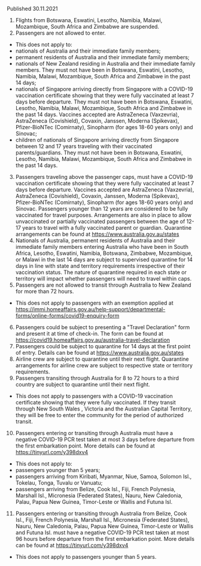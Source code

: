Published 30.11.2021
1. Flights from Botswana, Eswatini, Lesotho, Namibia, Malawi, Mozambique, South Africa and Zimbabwe are suspended.
2. Passengers are not allowed to enter.
- This does not apply to:
- nationals of Australia and their immediate family members;
- permanent residents of Australia and their immediate family members;
- nationals of New Zealand residing in Australia and their immediate family members. They must not have been in Botswana, Eswatini, Lesotho, Namibia, Malawi, Mozambique, South Africa and Zimbabwe in the past 14 days;
- nationals of Singapore arriving directly from Singapore with a COVID-19 vaccination certificate showing that they were fully vaccinated at least 7 days before departure. They must not have been in Botswana, Eswatini, Lesotho, Namibia, Malawi, Mozambique, South Africa and Zimbabwe in the past 14 days.
Vaccines accepted are AstraZeneca (Vaxzevria), AstraZeneca (Covishield), Covaxin, Janssen, Moderna (Spikevax), Pfizer-BioNTec (Comirnaty), Sinopharm (for ages 18-60 years only) and Sinovac;
- children of nationals of Singapore arriving directly from Singapore between 12 and 17 years traveling with their vaccinated parents/guardians. They must not have been in Botswana, Eswatini, Lesotho, Namibia, Malawi, Mozambique, South Africa and Zimbabwe in the past 14 days.
3. Passengers traveling above the passenger caps, must have a COVID-19 vaccination certificate showing that they were fully vaccinated at least 7 days before departure.
Vaccines accepted are AstraZeneca (Vaxzevria), AstraZeneca (Covishield), Covaxin, Janssen, Moderna (Spikevax), Pfizer-BioNTec (Comirnaty), Sinopharm (for ages 18-60 years only) and Sinovac. Passengers younger than 12 years are considered to be fully vaccinated for travel purposes. Arrangements are also in place to allow unvaccinated or partially vaccinated passengers between the age of 12-17 years to travel with a fully vaccinated parent or guardian. Quarantine arrangements can be found at <a href="https://www.australia.gov.au/states">https://www.australia.gov.au/states</a>
4. Nationals of Australia, permanent residents of Australia and their immediate family members entering Australia who have been in South Africa, Lesotho, Eswatini, Namibia, Botswana, Zimbabwe, Mozambique, or Malawi in the last 14 days are subject to supervised quarantine for 14 days in line with state and territory requirements irrespective of their vaccination status. The nature of quarantine required in each state or territory will impact whether passengers will need to travel within caps.
5. Passengers are not allowed to transit through Australia to New Zealand for more than 72 hours.
- This does not apply to passengers with an exemption applied at <a href="https://immi.homeaffairs.gov.au/help-support/departmental-forms/online-forms/covid19-enquiry-form">https://immi.homeaffairs.gov.au/help-support/departmental-forms/online-forms/covid19-enquiry-form</a>
6. Passengers could be subject to presenting a "Travel Declaration" form and present it at time of check-in. The form can be found at <a href="https://covid19.homeaffairs.gov.au/australia-travel-declaration">https://covid19.homeaffairs.gov.au/australia-travel-declaration</a>
7. Passengers could be subject to quarantine for 14 days at the first point of entry. Details can be found at <a href="https://www.australia.gov.au/states">https://www.australia.gov.au/states</a>
8. Airline crew are subject to quarantine until their next flight. Quarantine arrangements for airline crew are subject to respective state or territory requirements.
9. Passengers transiting through Australia for 8 to 72 hours to a third country are subject to quarantine until their next flight.
- This does not apply to passengers with a COVID-19 vaccination certificate showing that they were fully vaccinated. If they transit through New South Wales , Victoria and the Australian Capital Territory, they will be free to enter the community for the period of authorized transit.
10. Passengers entering or transiting through Australia must have a negative COVID-19 PCR test taken at most 3 days before departure from the first embarkation point. More details can be found at <a href="https://tinyurl.com/y398dxv4">https://tinyurl.com/y398dxv4</a>
- This does not apply to:
- passengers younger than 5 years;
- passengers arriving from Kiribati, Myanmar, Niue, Samoa, Solomon Isl., Tokelau, Tonga, Tuvalu or Vanuatu;
- passengers arriving from Belize, Cook Isl., Fiji, French Polynesia, Marshall Isl., Micronesia (Federated States), Nauru, New Caledonia, Palau, Papua New Guinea, Timor-Leste or Wallis and Futuna Isl.
11. Passengers entering or transiting through Australia from Belize, Cook Isl., Fiji, French Polynesia, Marshall Isl., Micronesia (Federated States), Nauru, New Caledonia, Palau, Papua New Guinea, Timor-Leste or Wallis and Futuna Isl. must have a negative COVID-19 PCR test taken at most 96 hours before departure from the first embarkation point. More details can be found at <a href="https://tinyurl.com/y398dxv4">https://tinyurl.com/y398dxv4</a>
- This does not apply to passengers younger than 5 years.